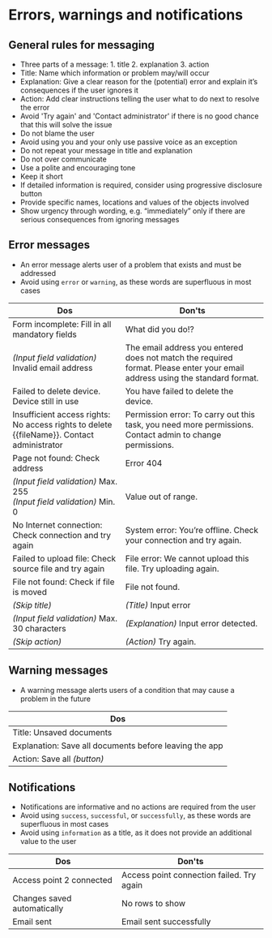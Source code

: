 # Errors, warnings and notifications

## General rules for messaging

- Three parts of a message: 1. title 2. explanation 3. action
- Title: Name which information or problem may/will occur
- Explanation: Give a clear reason for the (potential) error and explain it’s consequences if the user ignores it
- Action: Add clear instructions telling the user what to do next to resolve the error
- Avoid 'Try again' and 'Contact administrator' if there is no good chance that this will solve the issue
- Do not blame the user
- Avoid using you and your only use passive voice as an exception
- Do not repeat your message in title and explanation
- Do not over communicate
- Use a polite and encouraging tone
- Keep it short
- If detailed information is required, consider using progressive disclosure button
- Provide specific names, locations and values of the objects involved
- Show urgency through wording, e.g. “immediately” only if there are serious consequences from ignoring messages

## Error messages

- An error message alerts user of a problem that exists and must be addressed
- Avoid using `error` or `warning`, as these words are superfluous in most cases

<!-- markdownlint-disable MD013 MD033 -->
| Dos                                                                                        | Don'ts                                                                                                                       |
|--------------------------------------------------------------------------------------------|------------------------------------------------------------------------------------------------------------------------------|
| Form incomplete: Fill in all mandatory fields                                              | What did you do!?                                                                                                            |
| _(Input field validation)_ Invalid email address                                           | The email address you entered does not match the required format. Please enter your email address using the standard format. |
| Failed to delete device. Device still in use                                               | You have failed to delete the device.                                                                                        |
| Insufficient access rights: No access rights to delete {{fileName}}. Contact administrator | Permission error: To carry out this task, you need more permissions. Contact admin to change permissions.                    |
| Page not found: Check address                                                              | Error 404                                                                                                                    |
| _(Input field validation)_ Max. 255<br>_(Input field validation)_ Min. 0                   | Value out of range.                                                                                                          |
| No Internet connection: Check connection and try again                                     | System error: You’re offline. Check your connection and try again.                                                           |
| Failed to upload file: Check source file and try again                                     | File error: We cannot upload this file. Try uploading again.                                                                 |
| File not found: Check if file is moved                                                     | File not found.                                                                                                              |
| _(Skip title)_                                                                             | _(Title)_ Input error                                                                                                        |
| _(Input field validation)_ Max. 30 characters                                              | _(Explanation)_ Input error detected.                                                                                        |
| _(Skip action)_                                                                            | _(Action)_ Try again.                                                                                                        |
<!-- markdownlint-enable MD013 MD033 -->

## Warning messages

- A warning message alerts users of a condition that may cause a problem in the future

| Dos                                                    |
|--------------------------------------------------------|
| Title: Unsaved documents                               |
| Explanation: Save all documents before leaving the app |
| Action: Save all _(button)_                            |

## Notifications

- Notifications are informative and no actions are required from the user
- Avoid using `success`, `successful`, or `successfully`, as these words are superfluous in most cases
- Avoid using `information` as a title, as it does not provide an additional value to the user

| Dos                         | Don'ts                                    |
|-----------------------------|-------------------------------------------|
| Access point 2 connected    | Access point connection failed. Try again |
| Changes saved automatically | No rows to show                           |
| Email sent                  | Email sent successfully                   |
